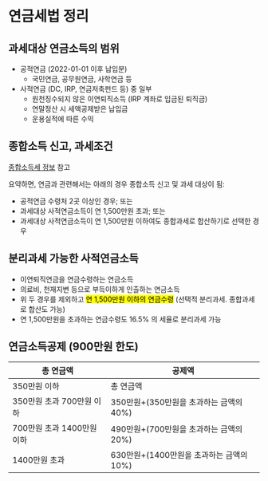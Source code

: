 
# 연금세법 정리

## 과세대상 연금소득의 범위

- 공적연금 (2022-01-01 이후 납입분)
	- 국민연금, 공무원연금, 사학연금 등
- 사적연금 (DC, IRP, 연금저축펀드 등) 중 일부
	- 원천징수되지 않은 이연퇴직소득 (IRP 계좌로 입금된 퇴직금)
	- 연말정산 시 세액공제받은 납입금
	- 운용실적에 따른 수익

## 종합소득 신고, 과세조건

[종합소득세 정보](./%EC%A2%85%ED%95%A9%EC%86%8C%EB%93%9D%EC%84%B8%20%EC%A0%95%EB%B3%B4.md) 참고

요약하면, 연금과 관련해서는 아래의 경우 종합소득 신고 및 과세 대상이 됨:

- 공적연금 수령처 2곳 이상인 경우; 또는
- 과세대상 사적연금소득이 연 1,500만원 초과; 또는
- 과세대상 사적연금소득이 연 1,500만원 이하여도 종합과세로 합산하기로 선택한 경우

## 분리과세 가능한 사적연금소득

- 이연퇴직연금을 연금수령하는 연금소득
- 의료비, 천재지변 등으로 부득이하게 인출하는 연금소득
- 위 두 경우를 제외하고 <mark>연 1,500만원 이하의 연금수령</mark> (선택적 분리과세. 종합과세로 합산도 가능)
- 연 1,500만원을 초과하는 연금수령도 16.5% 의 세율로 분리과세 가능

## 연금소득공제 (900만원 한도)

| 총 연금액                 | 공제액                                   |
| ------------------------- | ---------------------------------------- |
| 350만원 이하              | 총 연금액                                |
| 350만원 초과 700만원 이하 | 350만원+(350만원을 초과하는 금액의 40%)  |
| 700만원 초과 1400만원이하 | 490만원+(700만원을 초과하는 금액의 20%)  |
| 1400만원 초과             | 630만원+(1400만원을 초과하는 금액의 10%) |
